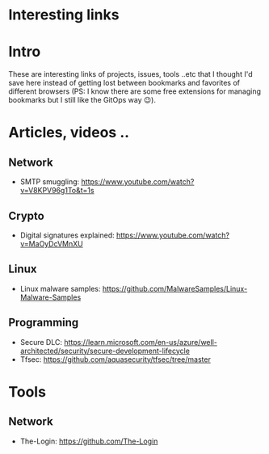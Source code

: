 # Interesting links

# Intro

These are interesting links of projects, issues, tools ..etc that I thought I'd save here instead of getting lost between bookmarks and favorites of different browsers (PS: I know there are some free extensions for managing bookmarks but I still like the GitOps way :wink:).

# Articles, videos ..

## Network

- SMTP smuggling: https://www.youtube.com/watch?v=V8KPV96g1To&t=1s

## Crypto

- Digital signatures explained: https://www.youtube.com/watch?v=MaOyDcVMnXU

## Linux

- Linux malware samples: https://github.com/MalwareSamples/Linux-Malware-Samples

## Programming

- Secure DLC: https://learn.microsoft.com/en-us/azure/well-architected/security/secure-development-lifecycle
- Tfsec: https://github.com/aquasecurity/tfsec/tree/master

# Tools

## Network

- The-Login: https://github.com/The-Login
